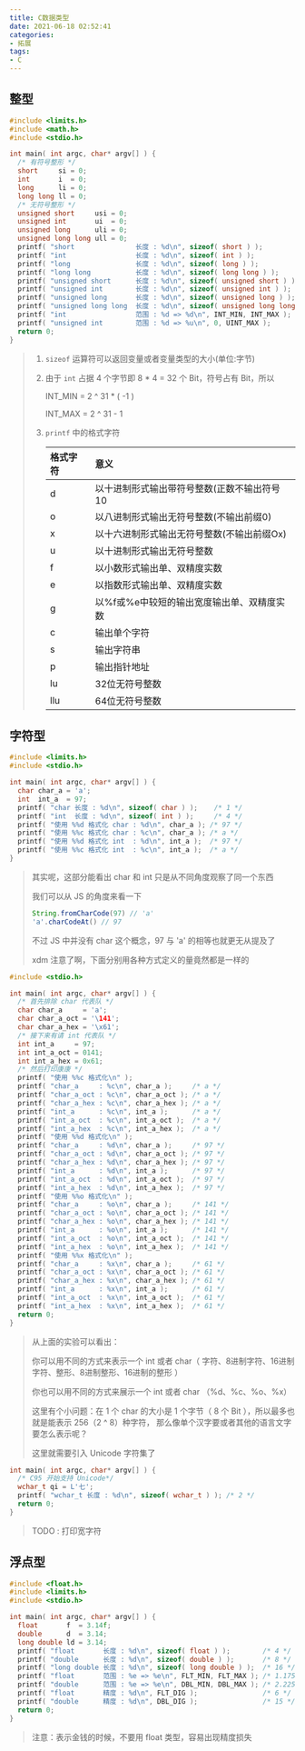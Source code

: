 ```yaml
---
title: C数据类型
date: 2021-06-18 02:52:41
categories: 
- 拓展
tags:
- C
---
```


## 整型

```c
#include <limits.h>
#include <math.h>
#include <stdio.h>

int main( int argc, char* argv[] ) {
  /* 有符号整形 */
  short     si = 0;
  int       i  = 0;
  long      li = 0;
  long long ll = 0;
  /* 无符号整形 */
  unsigned short     usi = 0;
  unsigned int       ui  = 0;
  unsigned long      uli = 0;
  unsigned long long ull = 0;
  printf( "short               长度 : %d\n", sizeof( short ) );               // 2
  printf( "int                 长度 : %d\n", sizeof( int ) );                 // 4
  printf( "long                长度 : %d\n", sizeof( long ) );                // 4
  printf( "long long           长度 : %d\n", sizeof( long long ) );           // 8
  printf( "unsigned short      长度 : %d\n", sizeof( unsigned short ) );      // 2
  printf( "unsigned int        长度 : %d\n", sizeof( unsigned int ) );        // 4
  printf( "unsigned long       长度 : %d\n", sizeof( unsigned long ) );       // 4
  printf( "unsigned long long  长度 : %d\n", sizeof( unsigned long long ) );  // 8
  printf( "int                 范围 : %d => %d\n", INT_MIN, INT_MAX );        // -2147483648 => 2147483647
  printf( "unsigned int        范围 : %d => %u\n", 0, UINT_MAX );             // 0 => 4294967295
  return 0;
}
```

> 1. `sizeof` 运算符可以返回变量或者变量类型的大小(单位:字节)
>
> 2. 由于 `int` 占据 4 个字节即 8 * 4 = 32 个 Bit，符号占有 Bit，所以
>
>    INT_MIN = 2 ^ 31 * ( -1 )
>
>    INT_MAX = 2 ^ 31 - 1
>    
> 3. `printf` 中的格式字符
>
>    | 格式字符 | 意义                                        |
>    | :------- | :------------------------------------------ |
>    | d        | 以十进制形式输出带符号整数(正数不输出符号10 |
>    | o        | 以八进制形式输出无符号整数(不输出前缀0)     |
>    | x        | 以十六进制形式输出无符号整数(不输出前缀Ox)  |
>    | u        | 以十进制形式输出无符号整数                  |
>    | f        | 以小数形式输出单、双精度实数                |
>    | e        | 以指数形式输出单、双精度实数                |
>    | g        | 以%f或%e中较短的输出宽度输出单、双精度实数  |
>    | c        | 输出单个字符                                |
>    | s        | 输出字符串                                  |
>    | p        | 输出指针地址                                |
>    | lu       | 32位无符号整数                              |
>    | llu      | 64位无符号整数                              |

## 字符型

```c
#include <limits.h>
#include <stdio.h>

int main( int argc, char* argv[] ) {
  char char_a = 'a';
  int  int_a  = 97;
  printf( "char 长度 : %d\n", sizeof( char ) );    /* 1 */
  printf( "int  长度 : %d\n", sizeof( int ) );     /* 4 */
  printf( "使用 %%d 格式化 char : %d\n", char_a ); /* 97 */
  printf( "使用 %%c 格式化 char : %c\n", char_a ); /* a */
  printf( "使用 %%d 格式化 int  : %d\n", int_a );  /* 97 */
  printf( "使用 %%c 格式化 int  : %c\n", int_a );  /* a */
}
```

> 其实呢，这部分能看出 char 和 int 只是从不同角度观察了同一个东西
>
> 我们可以从 JS 的角度来看一下
>
> ```javascript
> String.fromCharCode(97) // 'a'
> 'a'.charCodeAt() // 97
> ```
>
> 不过 JS 中并没有 char 这个概念，97 与 'a' 的相等也就更无从提及了
>
> xdm 注意了啊，下面分别用各种方式定义的量竟然都是一样的

```c
#include <stdio.h>

int main( int argc, char* argv[] ) {
  /* 首先排除 char 代表队 */
  char char_a     = 'a';
  char char_a_oct = '\141';
  char char_a_hex = '\x61';
  /* 接下来有请 int 代表队 */
  int int_a     = 97;
  int int_a_oct = 0141;
  int int_a_hex = 0x61;
  /* 然后打印康康 */
  printf( "使用 %%c 格式化\n" );
  printf( "char_a     : %c\n", char_a );     /* a */
  printf( "char_a_oct : %c\n", char_a_oct ); /* a */
  printf( "char_a_hex : %c\n", char_a_hex ); /* a */
  printf( "int_a      : %c\n", int_a );      /* a */
  printf( "int_a_oct  : %c\n", int_a_oct );  /* a */
  printf( "int_a_hex  : %c\n", int_a_hex );  /* a */
  printf( "使用 %%d 格式化\n" );
  printf( "char_a     : %d\n", char_a );     /* 97 */
  printf( "char_a_oct : %d\n", char_a_oct ); /* 97 */
  printf( "char_a_hex : %d\n", char_a_hex ); /* 97 */
  printf( "int_a      : %d\n", int_a );      /* 97 */
  printf( "int_a_oct  : %d\n", int_a_oct );  /* 97 */
  printf( "int_a_hex  : %d\n", int_a_hex );  /* 97 */
  printf( "使用 %%o 格式化\n" );
  printf( "char_a     : %o\n", char_a );     /* 141 */
  printf( "char_a_oct : %o\n", char_a_oct ); /* 141 */
  printf( "char_a_hex : %o\n", char_a_hex ); /* 141 */
  printf( "int_a      : %o\n", int_a );      /* 141 */
  printf( "int_a_oct  : %o\n", int_a_oct );  /* 141 */
  printf( "int_a_hex  : %o\n", int_a_hex );  /* 141 */
  printf( "使用 %%x 格式化\n" );
  printf( "char_a     : %x\n", char_a );     /* 61 */
  printf( "char_a_oct : %x\n", char_a_oct ); /* 61 */
  printf( "char_a_hex : %x\n", char_a_hex ); /* 61 */
  printf( "int_a      : %x\n", int_a );      /* 61 */
  printf( "int_a_oct  : %x\n", int_a_oct );  /* 61 */
  printf( "int_a_hex  : %x\n", int_a_hex );  /* 61 */
  return 0;
}
```

> 从上面的实验可以看出：
>
> 你可以用不同的方式来表示一个 int 或者 char（ 字符、8进制字符、16进制字符、整形、8进制整形、16进制的整形 ）
>
> 你也可以用不同的方式来展示一个 int 或者 char （%d、%c、%o、%x）
>
> 这里有个小问题：在 1 个 char 的大小是 1 个字节（ 8 个 Bit ），所以最多也就是能表示 256（2 ^ 8）种字符，  那么像单个汉字要或者其他的语言文字要怎么表示呢？
>
> 这里就需要引入 Unicode 字符集了

```c
int main( int argc, char* argv[] ) {
  /* C95 开始支持 Unicode*/
  wchar_t qi = L'七';
  printf( "wchar_t 长度 : %d\n", sizeof( wchar_t ) ); /* 2 */
  return 0;
}
```

> TODO : 打印宽字符

## 浮点型

```c
#include <float.h>
#include <limits.h>
#include <stdio.h>

int main( int argc, char* argv[] ) {
  float       f  = 3.14f;
  double      d  = 3.14;
  long double ld = 3.14;
  printf( "float       长度 : %d\n", sizeof( float ) );        /* 4 */
  printf( "double      长度 : %d\n", sizeof( double ) );       /* 8 */
  printf( "long double 长度 : %d\n", sizeof( long double ) );  /* 16 */
  printf( "float       范围 : %e => %e\n", FLT_MIN, FLT_MAX ); /* 1.175494e-038 => 3.402823e+038 */
  printf( "double      范围 : %e => %e\n", DBL_MIN, DBL_MAX ); /* 2.225074e-308 => 1.797693e+308 */
  printf( "float       精度 : %d\n", FLT_DIG );                /* 6 */
  printf( "double      精度 : %d\n", DBL_DIG );                /* 15 */
  return 0;
}
```

> 注意：表示金钱的时候，不要用 float 类型，容易出现精度损失